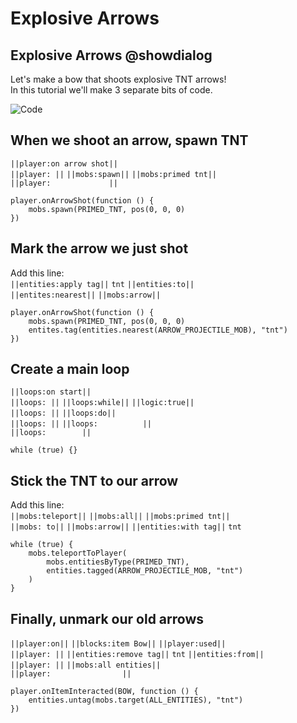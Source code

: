 # Explosive Arrows

## Explosive Arrows @showdialog

Let's make a bow that shoots explosive TNT arrows! <br>
In this tutorial we'll make 3 separate bits of code.

![Code](/static/bow.png)

## When we shoot an arrow, spawn TNT

``||player:on arrow shot||`` <br>
``||player:­ ­||`` ``||mobs:spawn||`` ``||mobs:primed tnt||`` <br>
``||player:­ ­ ­ ­ ­ ­ ­ ­ ­ ­ ­ ­ ­ ­||``

```blocks
player.onArrowShot(function () {
    mobs.spawn(PRIMED_TNT, pos(0, 0, 0)
})
```

## Mark the arrow we just shot

Add this line: <br>
``||entities:apply tag||`` ``tnt`` ``||entities:to||`` <br>
``||entites:nearest||`` ``||mobs:arrow||``

```blocks
player.onArrowShot(function () {
    mobs.spawn(PRIMED_TNT, pos(0, 0, 0)
    entites.tag(entities.nearest(ARROW_PROJECTILE_MOB), "tnt")
})
```

## Create a main loop

``||loops:on start||`` <br>
``||loops:­ ­||`` ``||loops:while||`` ``||logic:true||`` <br>
``||loops:­ ­||`` ``||loops:do||`` <br>
``||loops:­ ­||`` ``||loops:­ ­ ­ ­ ­ ­ ­ ­ ­ ­ ­||`` <br>
``||loops:­ ­ ­ ­ ­ ­ ­ ­ ­||``


```blocks
while (true) {}
```

## Stick the TNT to our arrow

Add this line: <br>
``||mobs:teleport||`` ``||mobs:all||`` ``||mobs:primed tnt||`` <br>
``||mobs: to||`` ``||mobs:arrow||`` ``||entities:with tag||`` ``tnt``

```blocks
while (true) {
    mobs.teleportToPlayer(
        mobs.entitiesByType(PRIMED_TNT),
        entities.tagged(ARROW_PROJECTILE_MOB, "tnt")
    )
}
```

## Finally, unmark our old arrows

``||player:on||`` ``||blocks:item Bow||`` ``||player:used||`` <br>
``||player:­ ­||`` ``||entities:remove tag||`` ``tnt`` ``||entities:from||`` <br>
``||player:­ ­||`` ``||mobs:all entities||`` <br>
``||player:­ ­ ­ ­ ­ ­ ­ ­ ­ ­ ­ ­ ­ ­ ­ ­ ­||``

```blocks
player.onItemInteracted(BOW, function () {
    entities.untag(mobs.target(ALL_ENTITIES), "tnt")
})
```